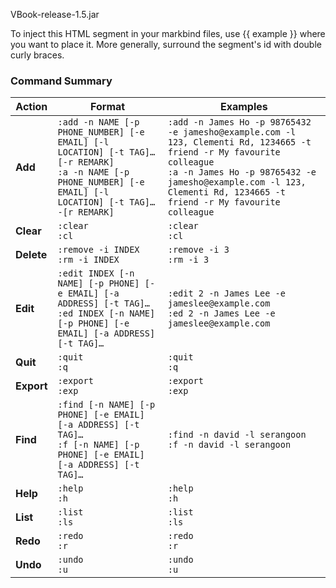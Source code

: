 <variable name="jarFile">VBook-release-1.5.jar</variable>

<variable name="example">
To inject this HTML segment in your markbind files, use {{ example }} where you want to place it.
More generally, surround the segment's id with double curly braces.
</variable>

<variable name="commandSummary">

### Command Summary
| Action         | Format                                                                                                                                                               | Examples                                                                                                                                                                                                                                           |
|----------------|----------------------------------------------------------------------------------------------------------------------------------------------------------------------|----------------------------------------------------------------------------------------------------------------------------------------------------------------------------------------------------------------------------------------------------|
| **Add<br>**    | `:add -n NAME [-p PHONE_NUMBER] [-e EMAIL] [-l LOCATION] [-t TAG]… [-r REMARK]`<br>`:a -n NAME [-p PHONE_NUMBER] [-e EMAIL] [-l LOCATION] [-t TAG]… -[r REMARK]`<br> | `:add -n James Ho -p 98765432 -e jamesho@example.com -l 123, Clementi Rd, 1234665 -t friend -r My favourite colleague`<br>`:a -n James Ho -p 98765432 -e jamesho@example.com -l 123, Clementi Rd, 1234665 -t friend -r My favourite colleague`<br> |
| **Clear<br>**  | `:clear`<br>`:cl`<br>                                                                                                                                                | `:clear`<br>`:cl`<br>                                                                                                                                                                                                                              |
| **Delete<br>** | `:remove -i INDEX`<br>`:rm -i INDEX`<br>                                                                                                                             | `:remove -i 3`<br>`:rm -i 3`<br>                                                                                                                                                                                                                   |
| **Edit<br>**   | `:edit INDEX [-n NAME] [-p PHONE] [-e EMAIL] [-a ADDRESS] [-t TAG]…`<br>`:ed INDEX [-n NAME] [-p PHONE] [-e EMAIL] [-a ADDRESS] [-t TAG]…`<br>                       | `:edit 2 -n James Lee -e jameslee@example.com`<br>`:ed 2 -n James Lee -e jameslee@example.com`<br>                                                                                                                                                 |
| **Quit<br>**   | `:quit`<br>`:q`<br>                                                                                                                                                  | `:quit`<br>`:q`<br>                                                                                                                                                                                                                                |
| **Export<br>** | `:export`<br>`:exp`<br>                                                                                                                                              | `:export`<br>`:exp`<br>                                                                                                                                                                                                                            |
| **Find<br>**   | `:find [-n NAME] [-p PHONE] [-e EMAIL] [-a ADDRESS] [-t TAG]…`<br>`:f [-n NAME] [-p PHONE] [-e EMAIL] [-a ADDRESS] [-t TAG]…`<br>                                    | `:find -n david -l serangoon`<br>`:f -n david -l serangoon`<br>                                                                                                                                                                                    |
| **Help<br>**   | `:help`<br>`:h`<br>                                                                                                                                                  | `:help`<br>`:h`<br>                                                                                                                                                                                                                                |
| **List<br>**   | `:list`<br>`:ls`<br>                                                                                                                                                 | `:list`<br>`:ls`<br>                                                                                                                                                                                                                               |
| **Redo<br>**   | `:redo`<br>`:r`<br>                                                                                                                                                  | `:redo`<br>`:r`<br>                                                                                                                                                                                                                                |
| **Undo<br>**   | `:undo`<br>`:u`<br>                                                                                                                                                  | `:undo`<br>`:u`<br>                                                                                                                                                                                                                                |


</variable>
